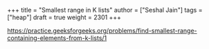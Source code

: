 +++
title = "Smallest range in K lists"
author = ["Seshal Jain"]
tags = ["heap"]
draft = true
weight = 2301
+++

<https://practice.geeksforgeeks.org/problems/find-smallest-range-containing-elements-from-k-lists/1>
